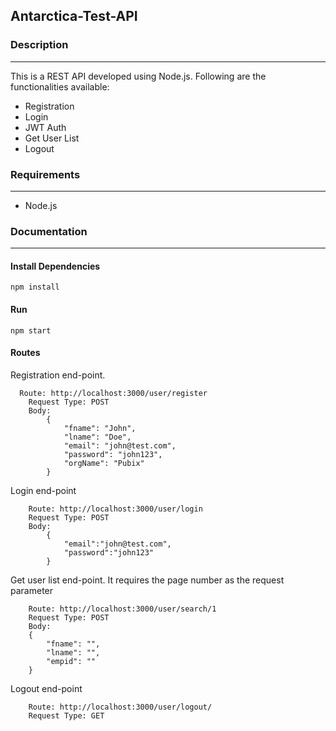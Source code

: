 ## Antarctica-Test-API


### Description
----
This is a REST API developed using Node.js. Following are the functionalities available:

* Registration
* Login
* JWT Auth
* Get User List
* Logout 


### Requirements
----
* Node.js

### Documentation
----

#### Install Dependencies
```
npm install
```

#### Run
```
npm start
```

#### Routes

Registration end-point.
```
  Route: http://localhost:3000/user/register
    Request Type: POST
    Body:
        {
            "fname": "John",
            "lname": "Doe",
            "email": "john@test.com",
            "password": "john123",
            "orgName": "Pubix"
        }
```

Login end-point
```
    Route: http://localhost:3000/user/login
    Request Type: POST
    Body:
        {
            "email":"john@test.com",
            "password":"john123"
        }
```

Get user list end-point. It requires the page number as the request parameter
```
    Route: http://localhost:3000/user/search/1
    Request Type: POST
    Body:
    {
        "fname": "",
        "lname": "",
        "empid": ""
    }
```

Logout end-point
```
    Route: http://localhost:3000/user/logout/
    Request Type: GET
```

